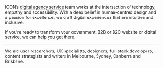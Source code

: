 ICON’s [digital agency service](https://iconagency.com.au/digital) team works at the intersection of technology, empathy and accessibility. With a deep belief in human-centred design and a passion for excellence, we craft digital experiences that are intuitive and inclusive.

If you’re ready to transform your government, B2B or B2C website or digital service, we can help you get there.

---

We are user researchers, UX specialists, designers, full-stack developers, content strategists and writers in Melbourne, Sydney, Canberra and Brisbane.

